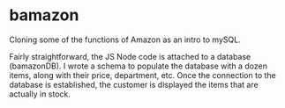 # bamazon
Cloning some of the functions of Amazon as an intro to mySQL.

Fairly straightforward, the JS Node code is attached to a database (bamazonDB).  I wrote a schema to populate the database with a dozen items, along with their price, department, etc.  Once the connection to the database is established, the customer is displayed the items that are actually in stock.